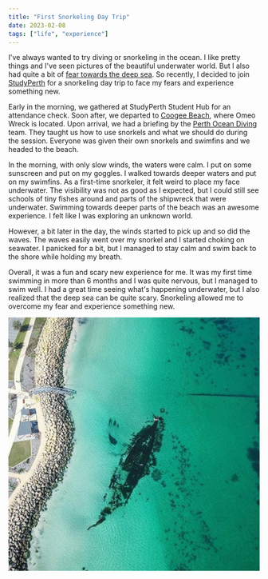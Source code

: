 ```yaml
---
title: "First Snorkeling Day Trip"
date: 2023-02-08
tags: ["life", "experience"]
---
```


I've always wanted to try diving or snorkeling in the ocean. I like pretty things and I've seen pictures of the beautiful underwater world. But I also had quite a bit of [fear towards the deep sea](https://en.wikipedia.org/wiki/Thalassophobia). So recently, I decided to join [StudyPerth](https://www.studyperth.com.au/) for a snorkeling day trip to face my fears and experience something new.

Early in the morning, we gathered at StudyPerth Student Hub for an attendance check. Soon after, we departed to [Coogee Beach](https://www.cockburn.wa.gov.au/Recreation-and-Attractions/Trails-Tracks-and-Lookouts/Coogee-Maritime-Trail), where Omeo Wreck is located. Upon arrival, we had a briefing by the [Perth Ocean Diving](https://www.perthocean.com/) team. They taught us how to use snorkels and what we should do during the session. Everyone was given their own snorkels and swimfins and we headed to the beach.

In the morning, with only slow winds, the waters were calm. I put on some sunscreen and put on my goggles. I walked towards deeper waters and put on my swimfins. As a first-time snorkeler, it felt weird to place my face underwater. The visibility was not as good as I expected, but I could still see schools of tiny fishes around and parts of the shipwreck that were underwater. Swimming towards deeper parts of the beach was an awesome experience. I felt like I was exploring an unknown world.

However, a bit later in the day, the winds started to pick up and so did the waves. The waves easily went over my snorkel and I started choking on seawater. I panicked for a bit, but I managed to stay calm and swim back to the shore while holding my breath.

Overall, it was a fun and scary new experience for me. It was my first time swimming in more than 6 months and I was quite nervous, but I managed to swim well. I had a great time seeing what's happening underwater, but I also realized that the deep sea can be quite scary. Snorkeling allowed me to overcome my fear and experience something new.

![omeo_wreck.png](/blogs/omeo_wreck.png)